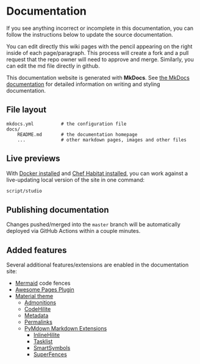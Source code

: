 # Documentation

If you see anything incorrect or incomplete in this documentation, you can follow the instructions below to update the source documentation.

You can edit directly this wiki pages with the pencil appearing on the right inside of each page/paragraph. This process will create a fork and a pull request that the repo owner will need to approve and merge.
Similarly, you can edit the md file directly in github.

This documentation website is generated with **MkDocs**. See [the MkDocs documentation](https://www.mkdocs.org/) for detailed information on writing and styling documentation.

## File layout

```shell
mkdocs.yml          # the configuration file
docs/
    README.md       # the documentation homepage
    ...             # other markdown pages, images and other files
```

## Live previews

With [Docker installed](https://docs.docker.com/get-docker/) and [Chef Habitat installed](https://www.habitat.sh/docs/install-habitat/), you can work against a live-updating local version of the site in one command:

```bash
script/studio
```

## Publishing documentation

Changes pushed/merged into the `master` branch will be automatically deployed via GitHub Actions within a couple minutes.

## Added features

Several additional features/extensions are enabled in the documentation site:

- [Mermaid](https://mermaid-js.github.io/mermaid/#/) code fences
- [Awesome Pages Plugin](https://github.com/lukasgeiter/mkdocs-awesome-pages-plugin)
- [Material theme](https://squidfunk.github.io/mkdocs-material/)
  - [Admonitions](https://squidfunk.github.io/mkdocs-material/extensions/admonition/)
  - [CodeHilite](https://squidfunk.github.io/mkdocs-material/extensions/codehilite/)
  - [Metadata](https://squidfunk.github.io/mkdocs-material/extensions/metadata/)
  - [Permalinks](https://squidfunk.github.io/mkdocs-material/extensions/permalinks/)
  - [PyMdown Markdown Extensions](https://squidfunk.github.io/mkdocs-material/extensions/pymdown/)
    - [InlineHilite](https://squidfunk.github.io/mkdocs-material/extensions/pymdown/#inlinehilite)
    - [Tasklist](https://squidfunk.github.io/mkdocs-material/extensions/pymdown/#tasklist)
    - [SmartSymbols](https://squidfunk.github.io/mkdocs-material/extensions/pymdown/#smartsymbols)
    - [SuperFences](https://squidfunk.github.io/mkdocs-material/extensions/pymdown/#superfences)
